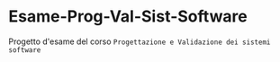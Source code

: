 # Esame-Prog-Val-Sist-Software
Progetto d'esame del corso `Progettazione e Validazione dei sistemi software`
